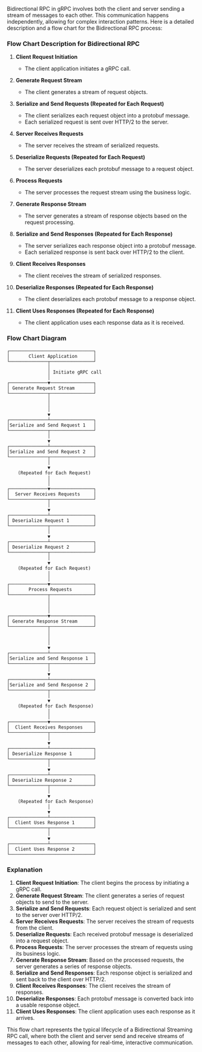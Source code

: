 Bidirectional RPC in gRPC involves both the client and server sending a stream of messages to each other. This communication happens independently, allowing for complex interaction patterns. Here is a detailed description and a flow chart for the Bidirectional RPC process:

### Flow Chart Description for Bidirectional RPC

1. **Client Request Initiation**
   - The client application initiates a gRPC call.

2. **Generate Request Stream**
   - The client generates a stream of request objects.

3. **Serialize and Send Requests (Repeated for Each Request)**
   - The client serializes each request object into a protobuf message.
   - Each serialized request is sent over HTTP/2 to the server.

4. **Server Receives Requests**
   - The server receives the stream of serialized requests.

5. **Deserialize Requests (Repeated for Each Request)**
   - The server deserializes each protobuf message to a request object.

6. **Process Requests**
   - The server processes the request stream using the business logic.

7. **Generate Response Stream**
   - The server generates a stream of response objects based on the request processing.

8. **Serialize and Send Responses (Repeated for Each Response)**
   - The server serializes each response object into a protobuf message.
   - Each serialized response is sent back over HTTP/2 to the client.

9. **Client Receives Responses**
   - The client receives the stream of serialized responses.

10. **Deserialize Responses (Repeated for Each Response)**
    - The client deserializes each protobuf message to a response object.

11. **Client Uses Responses (Repeated for Each Response)**
    - The client application uses each response data as it is received.

### Flow Chart Diagram

```plaintext
┌───────────────────────────────┐
│       Client Application      │
└──────────────┬────────────────┘
               │
               │ Initiate gRPC call
               │
┌──────────────▼────────────────┐
│ Generate Request Stream       │
└──────────────┬────────────────┘
               │
               │
               │
               ▼
┌──────────────┴────────────────┐
│Serialize and Send Request 1   │
└──────────────┬────────────────┘
               │
               ▼
┌──────────────┴────────────────┐
│Serialize and Send Request 2   │
└──────────────┬────────────────┘
               │
               ▼
    (Repeated for Each Request)
               │
               │
┌──────────────▼────────────────┐
│  Server Receives Requests     │
└──────────────┬────────────────┘
               │
               ▼
┌──────────────┴────────────────┐
│ Deserialize Request 1         │
└──────────────┬────────────────┘
               │
               ▼
┌──────────────┴────────────────┐
│ Deserialize Request 2         │
└──────────────┬────────────────┘
               │
               ▼
    (Repeated for Each Request)
               │
               │
┌──────────────▼────────────────┐
│       Process Requests        │
└──────────────┬────────────────┘
               │
               │
               │
┌──────────────▼────────────────┐
│ Generate Response Stream      │
└──────────────┬────────────────┘
               │
               │
               │
               ▼
┌──────────────┴────────────────┐
│Serialize and Send Response 1  │
└──────────────┬────────────────┘
               │
               ▼
┌──────────────┴────────────────┐
│Serialize and Send Response 2  │
└──────────────┬────────────────┘
               │
               ▼
    (Repeated for Each Response)
               │
               │
┌──────────────▼────────────────┐
│  Client Receives Responses    │
└──────────────┬────────────────┘
               │
               ▼
┌──────────────┴────────────────┐
│ Deserialize Response 1        │
└──────────────┬────────────────┘
               │
               ▼
┌──────────────┴────────────────┐
│ Deserialize Response 2        │
└──────────────┬────────────────┘
               │
               ▼
    (Repeated for Each Response)
               │
               ▼
┌──────────────┴────────────────┐
│  Client Uses Response 1       │
└──────────────┬────────────────┘
               │
               ▼
┌──────────────┴────────────────┐
│  Client Uses Response 2       │
└───────────────────────────────┘
```

### Explanation

1. **Client Request Initiation**: The client begins the process by initiating a gRPC call.
2. **Generate Request Stream**: The client generates a series of request objects to send to the server.
3. **Serialize and Send Requests**: Each request object is serialized and sent to the server over HTTP/2.
4. **Server Receives Requests**: The server receives the stream of requests from the client.
5. **Deserialize Requests**: Each received protobuf message is deserialized into a request object.
6. **Process Requests**: The server processes the stream of requests using its business logic.
7. **Generate Response Stream**: Based on the processed requests, the server generates a series of response objects.
8. **Serialize and Send Responses**: Each response object is serialized and sent back to the client over HTTP/2.
9. **Client Receives Responses**: The client receives the stream of responses.
10. **Deserialize Responses**: Each protobuf message is converted back into a usable response object.
11. **Client Uses Responses**: The client application uses each response as it arrives.

This flow chart represents the typical lifecycle of a Bidirectional Streaming RPC call, where both the client and server send and receive streams of messages to each other, allowing for real-time, interactive communication.